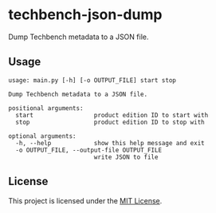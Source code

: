 # techbench-json-dump
Dump Techbench metadata to a JSON file.
## Usage
```commandline
usage: main.py [-h] [-o OUTPUT_FILE] start stop

Dump Techbench metadata to a JSON file.

positional arguments:
  start                 product edition ID to start with
  stop                  product edition ID to stop with

optional arguments:
  -h, --help            show this help message and exit
  -o OUTPUT_FILE, --output-file OUTPUT_FILE
                        write JSON to file

```
## License
This project is licensed under the [MIT License](LICENSE).
